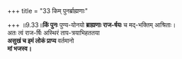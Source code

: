 +++
title = "33 किम् पुनर्ब्राह्मणाः"

+++
॥9.33॥**किं पुनः** पुण्य-योनयो **ब्राह्मणाः राज-र्षयः** च मद्-भक्तिम्
आश्रिताः।  
अतः त्वं राज-र्षिः अस्थिरं ताप-त्रयाभिहततया  
**असुखं च इमं लोकं प्राप्य** वर्तमानो  
**मां भजस्व।**
